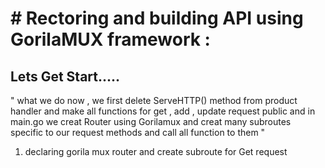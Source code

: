 # # Rectoring and building API using GorilaMUX framework :
## Lets Get Start.....

" what we do now , we first delete ServeHTTP() method from product handler and make all functions for get , add , update request public 
  and in main.go we creat Router using Gorilamux and creat many subroutes specific to our request methods and call all function to them "
  
  1. declaring gorila mux router and create subroute for Get request 
    
    




